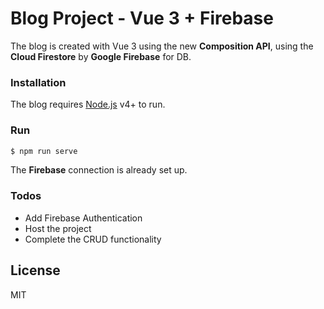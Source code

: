 # Blog Project - Vue 3 + Firebase

The blog is created with Vue 3 using the new **Composition API**, using the **Cloud Firestore** by **Google Firebase** for DB.

### Installation
The blog requires [Node.js](https://nodejs.org/) v4+ to run.

### Run
```sh
$ npm run serve
```
The **Firebase** connection is already set up.

### Todos
 - Add Firebase Authentication
 - Host the project
 - Complete the CRUD functionality

License
----

MIT